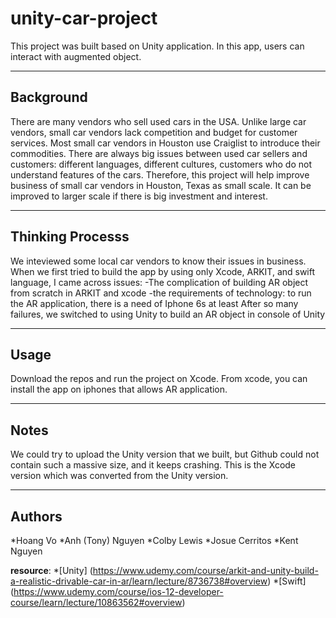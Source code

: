 # unity-car-project
This project was built based on Unity application. In this app, users can interact with augmented object.

 --------------------------
 Background
 ----------------------------
 There are many vendors who sell used cars in the USA. Unlike large car vendors, small car vendors lack competition and budget for customer services. Most small car vendors in Houston use Craiglist to introduce their commodities. There are always big issues between used car sellers and customers: different languages, different cultures, customers who do not understand features of the cars. Therefore, this project will help improve business of small car vendors in Houston, Texas as small scale. It can be improved to larger scale if there is big investment and interest.
 
 ----------------------------------------
Thinking Processs
 ---------------------------------------
We inteviewed some local car vendors to know their issues in business.
 When we first tried to build the app by using only Xcode, ARKIT, and swift language, I came across issues: 
       -The complication of building AR object from scratch in ARKIT and xcode
       -the requirements of technology: to run the AR application, there is a need of Iphone 6s at least
 After so many failures, we switched to using Unity to build an AR object in console of Unity
 
 
 ----------------------------------------
Usage
----------------------------------------------
Download the repos and run the project on Xcode. From xcode, you can install the app on iphones that allows AR application. 

-----------------------------------
Notes
---------------------------------------
We could try to upload the Unity version that we built, but Github could not contain such a massive size, and it keeps crashing. This is the Xcode version which was converted from the Unity version. 

------------------------------
Authors
-----------------------------
*Hoang Vo 
*Anh (Tony) Nguyen
*Colby Lewis
*Josue Cerritos
*Kent Nguyen

**resource**: 
  *[Unity] (https://www.udemy.com/course/arkit-and-unity-build-a-realistic-drivable-car-in-ar/learn/lecture/8736738#overview)
  *[Swift] (https://www.udemy.com/course/ios-12-developer-course/learn/lecture/10863562#overview)
